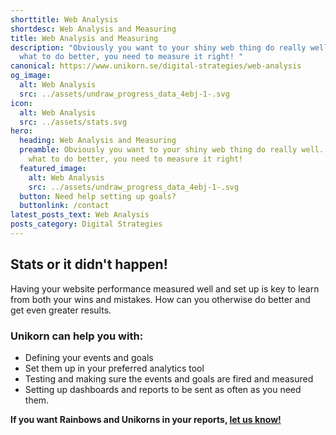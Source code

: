 ```yaml
---
shorttitle: Web Analysis
shortdesc: Web Analysis and Measuring
title: Web Analysis and Measuring
description: "Obviously you want to your shiny web thing do really well. To know
  what to do better, you need to measure it right! "
canonical: https://www.unikorn.se/digital-strategies/web-analysis
og_image:
  alt: Web Analysis
  src: ../assets/undraw_progress_data_4ebj-1-.svg
icon:
  alt: Web Analysis
  src: ../assets/stats.svg
hero:
  heading: Web Analysis and Measuring
  preamble: Obviously you want to your shiny web thing do really well. To know
    what to do better, you need to measure it right!
  featured_image:
    alt: Web Analysis
    src: ../assets/undraw_progress_data_4ebj-1-.svg
  button: Need help setting up goals?
  buttonlink: /contact
latest_posts_text: Web Analysis
posts_category: Digital Strategies
---
```

## Stats or it didn't happen!

Having your website performance measured well and set up is key to learn from both your wins and mistakes. How can you otherwise do better and get even greater results.

### Unikorn can help you with:

* Defining your events and goals
* Set them up in your preferred analytics tool
* Testing and making sure the events and goals are fired and measured
* Setting up dashboards and reports to be sent as often as you need them.

**If you want Rainbows and Unikorns in your reports, [let us know!](/contact)**